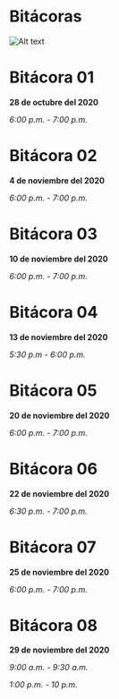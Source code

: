 # Bitácoras

![Alt text](https://github.com/Fismael18/StefBot/blob/main/Imagenes%20StefBot/14.jpg)

# Bitácora 01

**28 de octubre del 2020**

*6:00 p.m. - 7:00 p.m.*

# Bitácora 02

**4 de noviembre del 2020**

*6:00 p.m. - 7:00 p.m.*

# Bitácora 03

**10 de noviembre del 2020**

*6:00 p.m. - 7:00 p.m.*

# Bitácora 04

**13 de noviembre del 2020**

*5:30 p.m - 6:00 p.m.*

# Bitácora 05

**20 de noviembre del 2020**

*6:00 p.m. - 7:00 p.m.*

# Bitácora 06

**22 de noviembre del 2020**

*6:30 p.m. - 7:00 p.m.*

# Bitácora 07

**25 de noviembre del 2020**

*6:00 p.m. - 7:00 p.m.*

# Bitácora 08

**29 de noviembre del 2020**

*9:00 a.m. - 9:30 a.m.* 

*1:00 p.m. - 10 p.m.*

